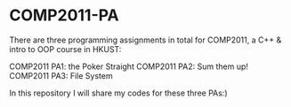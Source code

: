 # COMP2011-PA

There are three programming assignments in total for COMP2011, a C++ & intro to OOP course in HKUST:

COMP2011 PA1: the Poker Straight
COMP2011 PA2: Sum them up!
COMP2011 PA3: File System


In this repository I will share my codes for these three PAs:)
